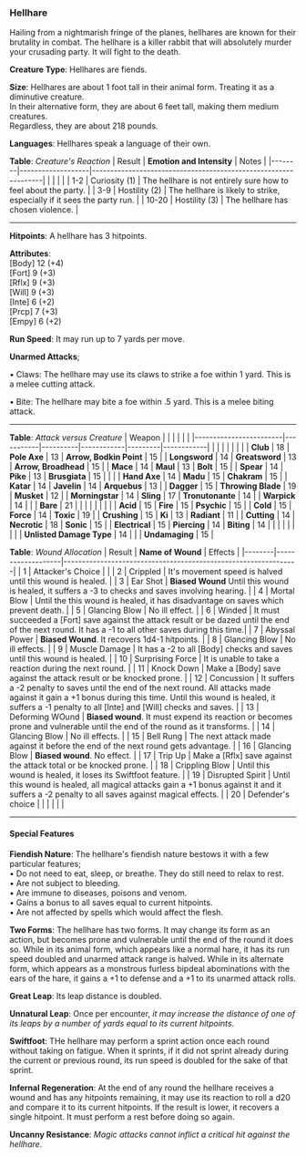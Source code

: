 ### Hellhare
Hailing from a nightmarish fringe of the planes, hellhares are known for their brutality in combat. The hellhare is a killer rabbit that will absolutely murder your crusading party. It will fight to the death.

**Creature Type**: Hellhares are fiends.

**Size**: Hellhares are about 1 foot tall in their animal form. Treating it as a diminutive creature.  
In their alternative form, they are about 6 feet tall, making them medium creatures.  
Regardless, they are about 218 pounds.

**Languages**: Hellhares speak a language of their own.

**Table**: *Creature's Reaction*
| Result | **Emotion and Intensity** | Notes                                                        |
|--------|-------------------|----------------------------------------------------------------|
|        |                                                |                                   |
|   1-2  | Curiosity (1) | The hellhare is not entirely sure how to feel about the party.   |
|   3-9  | Hostility (2)  | The hellhare is likely to strike, especially if it sees the party run. |
|  10-20 | Hostility (3)    | The hellhare has chosen violence. |


-----

**Hitpoints**: A hellhare has 3 hitpoints.

**Attributes**:  
[Body] 12 (+4)  
[Fort] 9 (+3)  
[Rflx] 9 (+3)  
[Will] 9 (+3)  
[Inte] 6 (+2)  
[Prcp] 7 (+3)  
[Empy] 6 (+2)  

**Run Speed**: It may run up to 7 yards per move.

**Unarmed Attacks**;

 • Claws: The hellhare may use its claws to strike a foe within 1 yard. This is a melee cutting attack.

 • Bite: The hellhare may bite a foe within .5 yard. This is a melee biting attack.

---------------------

**Table**: *Attack versus Creature*
| Weapon                 |          |            |         |            |         |
|------------------------|-----------|----------|------------|---------|------------|
|                        |          |            |         |            |         |
| **Club**                   | 18   | **Pole Axe** | 13     | **Arrow, Bodkin Point**    | 15    |
| **Longsword**              | 14    | **Greatsword** | 13     | **Arrow, Broadhead**       | 15    |
| **Mace**                   | 14    | **Maul** | 13     | **Bolt** | 15    |
| **Spear**                  | 14     | **Pike** | 13     | **Brusgiata** | 15     |  |     |
| **Hand Axe**               | 14     | **Madu** | 15     | **Chakram** | 15    |
| **Katar**                  | 14     | **Javelin** | 14    | **Arquebus** | 13    |
| **Dagger**                 | 15     | **Throwing Blade** | 19  | **Musket** | 12    |
| **Morningstar**            | 14     | **Sling** | 17    | **Tronutonante** | 14    |
| **Warpick**                | 14     |  |  | **Bare** |  21 |
|                        |           |          |            |         |            |
| **Acid**                   | 15     | **Fire** | 15    | **Psychic** | 15     |
| **Cold**                   | 15     | **Force** | 14     | **Toxic**  | 19     |
| **Crushing**               | 15     | **Ki** | 13     | **Radiant** | 11     |
| **Cutting**                | 14     | **Necrotic** | 18     | **Sonic** | 15    |
| **Electrical**             | 15     | **Piercing** | 14     | **Biting** | 14    |
|                        |           |          |            |         |            |
| **Unlisted Damage Type** | 14 |    |     | **Undamaging** | 15 |



**Table**: *Wound Allocation*
| Result | **Name of Wound** | Effects                                                        |
|--------|-------------------|----------------------------------------------------------------|
|   1    | Attacker's Choice |                                                                |
|   2    | Crippled          | It's movement speed is halved until this wound is healed.      |
|   3    | Ear Shot       | **Biased Wound** Until this wound is healed, it suffers a -3 to checks and saves involving hearing. |
|   4    | Mortal Blow       | Until the this wound is healed, it has disadvantage on saves which prevent death. |
|   5    | Glancing Blow          | No ill effect. |
|   6    | Winded            | It must succeeded a [Fort] save against the attack result or be dazed until the end of the next round. It has a -1 to all other saves during this time.|
|   7    | Abyssal Power   | **Biased Wound**. It recovers 1d4-1 hitpoints. |
|   8    | Glancing Blow     | No ill effects.                                     |
|   9    | Muscle Damage     | It has a -2 to all [Body] checks and saves until this wound is healed. |
|   10   | Surprising Force   | It is unable to take a reaction during the next round. |
|   11   | Knock Down        | Make a [Body] save against the attack result or be knocked prone. |
|   12   | Concussion        | It suffers a -2 penalty to saves until the end of the next round. All attacks made against it gain a +1 bonus during this time. Until this wound is healed, it suffers a -1 penalty to all [Inte] and [Will] checks and saves. |
|   13   | Deforming WOund  | **Biased wound**. It must expend its reaction or becomes prone and vulnerable until the end of the round as it transforms. |
|   14   | Glancing Blow     | No ill effects. |
|   15   | Bell Rung         | The next attack made against it before the end of the next round gets advantage.  |
|   16   | Glancing Blow     | **Biased wound**. No effect. |
|   17   | Trip Up           | Make a [Rflx] save against the attack total or be knocked prone.                                  |
|   18   | Crippling Blow         | Until this wound is healed, it loses its Swiftfoot feature. |
|   19   | Disrupted Spirit  | Until this wound is healed, all magical attacks gain a +1 bonus against it and it suffers a -2 penalty to all saves against magical effects. |
|   20   | Defender's choice |                                   |
|        |                                                |                                   |

---------------------

#### Special Features

**Fiendish Nature**: The hellhare's fiendish nature bestows it with a few particular features;  
 • Do not need to eat, sleep, or breathe. They do still need to relax to rest.  
 • Are not subject to bleeding.  
 • Are immune to diseases, poisons and venom.  
 • Gains a bonus to all saves equal to current hitpoints.  
 • Are not affected by spells which would affect the flesh.   

**Two Forms**: The hellhare has two forms. It may change its form as an action, but becomes prone and vulnerable until the end of the round it does so. While in its animal form, which appears like a normal hare, it has its run speed doubled and unarmed attack range is halved. While in its alternate form, which appears as a monstrous furless bipdeal abominations with the ears of the hare, it gains a +1 to defense and a +1 to its unarmed attack rolls.

**Great Leap**: Its leap distance is doubled.

**Unnatural Leap**: Once per encounter, *it may increase the distance of one of its leaps by a number of yards equal to its current hitpoints*.

**Swiftfoot**: THe hellhare may perform a sprint action once each round without taking on fatigue. When it sprints, if it did not sprint already during the current or previous round, its run speed is doubled for the sake of that sprint.

**Infernal Regeneration**: At the end of any round the hellhare receives a wound and has any hitpoints remaining, it may use its reaction to roll a d20 and compare it to its current hitpoints. If the result is lower, it recovers a single hitpoint. It must perform a rest before doing so again.

**Uncanny Resistance**: _Magic attacks cannot inflict a critical hit against the hellhare_.
